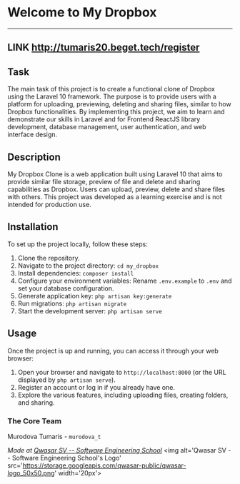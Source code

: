 # Welcome to My Dropbox
***
## LINK http://tumaris20.beget.tech/register

## Task
The main task of this project is to create a functional clone of Dropbox using the Laravel 10 framework. The purpose is to provide users with a platform for uploading, previewing, deleting and sharing files, similar to how Dropbox functionalities. By implementing this project, we aim to learn and demonstrate our skills in Laravel and for Frontend ReactJS library development, database management, user authentication, and web interface design.

## Description
My Dropbox Clone is a web application built using Laravel 10 that aims to provide similar file storage, preview of file and delete and sharing capabilities as Dropbox. Users can upload, preview, delete and share files with others. This project was developed as a learning exercise and is not intended for production use.

## Installation
To set up the project locally, follow these steps:
1. Clone the repository.
2. Navigate to the project directory: `cd my_dropbox`
3. Install dependencies: `composer install`
4. Configure your environment variables: Rename `.env.example` to `.env` and set your database configuration.
5. Generate application key: `php artisan key:generate`
6. Run migrations: `php artisan migrate`
7. Start the development server: `php artisan serve`

## Usage
Once the project is up and running, you can access it through your web browser:

1. Open your browser and navigate to `http://localhost:8000` (or the URL displayed by `php artisan serve`).
2. Register an account or log in if you already have one.
3. Explore the various features, including uploading files, creating folders, and sharing.


### The Core Team
Murodova Tumaris - `murodova_t`

<span><i>Made at <a href='https://qwasar.io'>Qwasar SV -- Software Engineering School</a></i></span>
<span><img alt='Qwasar SV -- Software Engineering School's Logo' src='https://storage.googleapis.com/qwasar-public/qwasar-logo_50x50.png' width='20px'></span>
